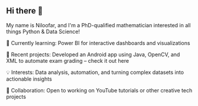 ## Hi there 👋

My name is Niloofar, and I'm a PhD-qualified mathematician interested in all things Python & Data Science!

🔭 Currently learning: Power BI for interactive dashboards and visualizations

🌱 Recent projects: Developed an Android app using Java, OpenCV, and XML to automate exam grading – check it out here

💡 Interests: Data analysis, automation, and turning complex datasets into actionable insights

👯 Collaboration: Open to working on YouTube tutorials or other creative tech projects




<!--
**nilookiamari/nilookiamari** is a ✨ _special_ ✨ repository because its `README.md` (this file) appears on your GitHub profile.

Here are some ideas to get you started:

- 🔭 I’m currently working on ...
- 🌱 I’m currently learning ...
- 👯 I’m looking to collaborate on ...
- 🤔 I’m looking for help with ...
- 💬 Ask me about ...
- 📫 How to reach me: ...
- 😄 Pronouns: ...
- ⚡ Fun fact: ...
-->
